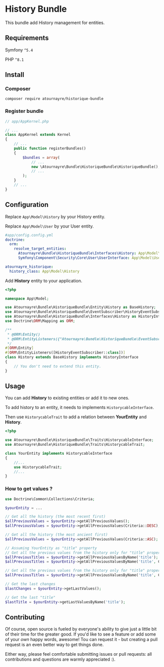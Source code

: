 # History Bundle

This bundle add History management for entities.

## Requirements
Symfony ``^5.4``

PHP ``^8.1``

## Install
### Composer
```shell
composer require atournayre/historique-bundle
```
### Register bundle
```php
// app/AppKernel.php

// ...
class AppKernel extends Kernel
{
    // ...
    public function registerBundles()
    {
        $bundles = array(
            // ...
            new \Atournayre\Bundle\HistoriqueBundle\HistoriqueBundle(),
            // ...
        );
    }
    // ...
}
```

## Configuration
Replace ``App\Model\History`` by your History entity.

Replace ``App\Model\User`` by your User entity.
```yaml
#app/config.config.yml
doctrine:
  orm:
    resolve_target_entities:
      Atournayre\Bundle\HistoriqueBundle\Interfaces\History: App\Model\History
      Symfony\Component\Security\Core\User\UserInterface: App\Model\User

atournayre_historique:
  history_class: App\Model\History
```

Add **History** entity to your application.
```php
<?php

namespace App\Model;

use Atournayre\Bundle\HistoriqueBundle\Entity\History as BaseHistory;
use Atournayre\Bundle\HistoriqueBundle\EventSubscriber\HistoryEventSubscriber;
use Atournayre\Bundle\HistoriqueBundle\Interfaces\History as HistoryInterface;
use Doctrine\ORM\Mapping as ORM;

/**
 * @ORM\Entity()
 * @ORM\EntityListeners({"Atournayre\Bundle\HistoriqueBundle\EventSubscriber\HistoryEventSubscriber"})
 */
#[ORM\Entity]
#[ORM\EntityListeners([HistoryEventSubscriber::class])]
class History extends BaseHistory implements HistoryInterface
{
    // You don't need to extend this entity.
}
```

## Usage
You can add **History** to existing entities or add it to new ones.

To add history to an entity, it needs to implements ``HistorycableInterface``.

Then use ``HistorycableTrait`` to add a relation between **YourEntity** and **History**. 
```php
<?php

use Atournayre\Bundle\HistoriqueBundle\Traits\HistorycableInterface;
use Atournayre\Bundle\HistoriqueBundle\Traits\HistorycableTrait;

class YourEntity implements HistorycableInterface
{
    //...
    use HistorycableTrait;
    //...
}
```

### How to get values ?
```php
use Doctrine\Common\Collections\Criteria;

$yourEntity = ...

// Get all the history (the most recent first) 
$allPreviousValues = $yourEntity->getAllPreviousValues();
$allPreviousValues = $yourEntity->getAllPreviousValues(Criteria::DESC);

// Get all the history (the most ancient first) 
$allPreviousValues = $yourEntity->getAllPreviousValues(Criteria::ASC);

// Assuming YourEntity as "title" property
// Get all the previous values from the history only for "title" property (the most recent first) 
$allPreviousTitles = $yourEntity->getAllPreviousValuesByName('title');
$allPreviousTitles = $yourEntity->getAllPreviousValuesByName('title', Criteria::DESC);

// Get all the previous values from the history only for "title" property (the most ancient first) 
$allPreviousTitles = $yourEntity->getAllPreviousValuesByName('title', Criteria::ASC);

// Get the last changes
$lastChanges = $yourEntity->getLastValues();

// Get the last "title"
$lastTitle = $yourEntity->getLastValuesByName('title');
```

## Contributing
Of course, open source is fueled by everyone's ability to give just a little bit
of their time for the greater good. If you'd like to see a feature or add some of
your *own* happy words, awesome! Tou can request it - but creating a pull request
is an even better way to get things done.

Either way, please feel comfortable submitting issues or pull requests: all contributions
and questions are warmly appreciated :).
